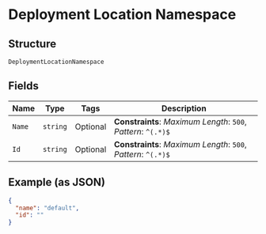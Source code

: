 
# Deployment Location Namespace

## Structure

`DeploymentLocationNamespace`

## Fields

| Name | Type | Tags | Description |
|  --- | --- | --- | --- |
| `Name` | `string` | Optional | **Constraints**: *Maximum Length*: `500`, *Pattern*: `^(.*)$` |
| `Id` | `string` | Optional | **Constraints**: *Maximum Length*: `500`, *Pattern*: `^(.*)$` |

## Example (as JSON)

```json
{
  "name": "default",
  "id": ""
}
```


